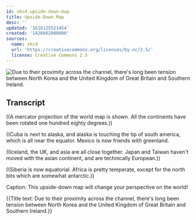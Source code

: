 ```yaml
---
id: xkcd.upside-down-map
title: Upside-Down Map
desc: ''
updated: '1616125521454'
created: '1426662000000'
sources:
  name: xkcd
  url: 'https://creativecommons.org/licenses/by-nc/2.5/'
  license: Creative Commons 2.5
---
```

![Due to their proximity across the channel, there's long been tension between North Korea and the United Kingdom of Great Britain and Southern Ireland.](https://imgs.xkcd.com/comics/upside_down_map.png)

## Transcript
((A mercator projection of the world map is shown. All the continents have been rotated one hundred eighty degrees.))

((Cuba  is next to alaska, and alaska is touching the tip of south america, which is all near the equator. Mexico is now friends with greenland.

((Iceland, the UK, and asia are all close together. Japan and Taiwan haven't moved with the asian continent, and are technically European.))

((Siberia is now equatorial. Africa is pretty temperate, except for the north bits which are somewhat antarctic.))

Caption: This upside-down map will change your perspective on the world!

{{Title text: Due to their proximity across the channel, there's long been tension between North Korea and the United Kingdom of Great Britain and Southern Ireland.}}
